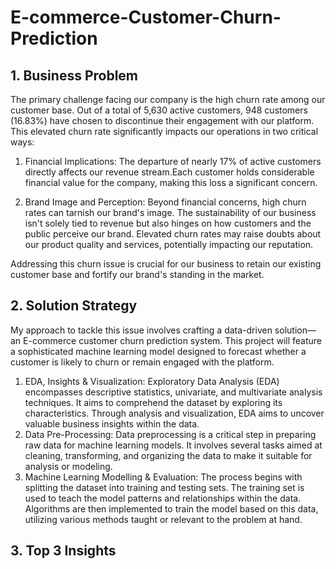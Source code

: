 # E-commerce-Customer-Churn-Prediction

## 1. Business Problem

The primary challenge facing our company is the high churn rate among our customer base. Out of a total of 5,630 active customers, 948 customers (16.83%) have chosen to discontinue their engagement with our platform. This elevated churn rate significantly impacts our operations in two critical ways:

1. Financial Implications: The departure of nearly 17% of active customers directly affects our revenue stream.Each customer holds considerable financial value for the company, making this loss a significant concern.

2. Brand Image and Perception: Beyond financial concerns, high churn rates can tarnish our brand's image. The sustainability of our business isn't solely tied to revenue but also hinges on how customers and the public perceive our brand. Elevated churn rates may raise doubts about our product quality and services, potentially impacting our reputation.

Addressing this churn issue is crucial for our business to retain our existing customer base and fortify our brand's standing in the market.

## 2. Solution Strategy

My approach to tackle this issue involves crafting a data-driven solution—an E-commerce customer churn prediction system. This project will feature a sophisticated machine learning model designed to forecast whether a customer is likely to churn or remain engaged with the platform.

1. EDA, Insights & Visualization:  Exploratory Data Analysis (EDA) encompasses descriptive statistics, univariate, and multivariate analysis techniques. It aims to comprehend the dataset by exploring its characteristics. Through analysis and visualization, EDA aims to uncover valuable business insights within the data.
2. Data Pre-Processing: Data preprocessing is a critical step in preparing raw data for machine learning models. It involves several tasks aimed at cleaning, transforming, and organizing the data to make it suitable for analysis or modeling.
3. Machine Learning Modelling & Evaluation: The process begins with splitting the dataset into training and testing sets. The training set is used to teach the model patterns and relationships within the data. Algorithms are then implemented to train the model based on this data, utilizing various methods taught or relevant to the problem at hand.

## 3. Top 3 Insights


